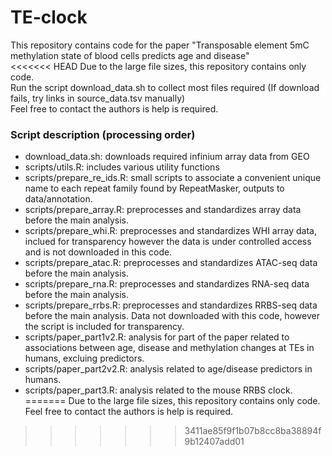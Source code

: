 # TE-clock
This repository contains code for the paper "Transposable element 5mC methylation state of blood cells predicts age and disease" </br>
<<<<<<< HEAD
Due to the large file sizes, this repository contains only code. <br>
Run the script download_data.sh to collect most files required (If download fails, try links in source_data.tsv manually)</br>
Feel free to contact the authors is help is required.

### Script description (processing order)
- download_data.sh:  downloads required infinium array data from GEO
- scripts/utils.R:  includes various utility functions
- scripts/prepare_re_ids.R:  small scripts to associate a convenient unique name to each repeat family found by RepeatMasker, outputs to data/annotation.
- scripts/prepare_array.R:  preprocesses and standardizes array data before the main analysis.
- scripts/prepare_whi.R:  preprocesses and standardizes WHI array data, inclued for transparency however the data is under controlled access and is not downloaded in this code.
- scripts/prepare_atac.R:  preprocesses and standardizes ATAC-seq data before the main analysis.
- scripts/prepare_rna.R:  preprocesses and standardizes RNA-seq data before the main analysis.
- scripts/prepare_rrbs.R:  preprocesses and standardizes RRBS-seq data before the main analysis. Data not downloaded with this code, however the script is included for transparency.
- scripts/paper_part1v2.R:  analysis for part of the paper related to associations between age, disease and methylation changes at TEs in humans, excluing predictors.
- scripts/paper_part2v2.R:  analysis related to age/disease predictors in humans.
- scripts/paper_part3.R:  analysis related to the mouse RRBS clock.
=======
Due to the large file sizes, this repository contains only code. </br>
Feel free to contact the authors is help is required.
>>>>>>> 3411ae85f9f1b07b8cc8ba38894f9b12407add01
